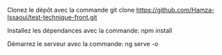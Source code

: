 Clonez le dépôt avec la commande git clone https://github.com/Hamza-Issaoui/test-technique-front.git   

Installez les dépendances avec la commande:  npm install  

Démarrez le serveur avec la commande:  ng serve -o  

